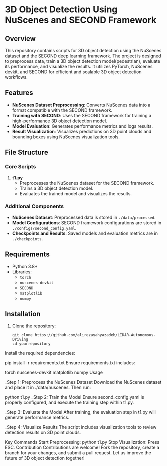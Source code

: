 # 3D Object Detection Using NuScenes and SECOND Framework

## Overview

This repository contains scripts for 3D object detection using the NuScenes dataset and the SECOND deep learning framework. The project is designed to preprocess data, train a 3D object detection model(pedestrian), evaluate its performance, and visualize the results. It utilizes PyTorch, NuScenes devkit, and SECOND for efficient and scalable 3D object detection workflows.

## Features

- **NuScenes Dataset Preprocessing**: Converts NuScenes data into a format compatible with the SECOND framework.
- **Training with SECOND**: Uses the SECOND framework for training a high-performance 3D object detection model.
- **Model Evaluation**: Generates performance metrics and logs results.
- **Result Visualization**: Visualizes predictions on 3D point clouds and bounding boxes using NuScenes visualization tools.

## File Structure

### Core Scripts

1. **t1.py**  
   - Preprocesses the NuScenes dataset for the SECOND framework.
   - Trains a 3D object detection model.
   - Evaluates the trained model and visualizes the results.

### Additional Components
- **NuScenes Dataset**: Preprocessed data is stored in `./data/processed`.
- **Model Configurations**: SECOND framework configurations are stored in `./configs/second_config.yaml`.
- **Checkpoints and Results**: Saved models and evaluation metrics are in `./checkpoints`.

## Requirements

- Python 3.8+
- Libraries:
  - `torch`
  - `nuscenes-devkit`
  - `SECOND`
  - `matplotlib`
  - `numpy`

## Installation

1. Clone the repository:

   ```
   git clone https://github.com/alirezayahyazadeh/LIDAR-Autonomous-Driving
   cd yourrepository

Install the required dependencies:


pip install -r requirements.txt
Ensure requirements.txt includes:

torch
nuscenes-devkit
matplotlib
numpy
Usage

_Step 1: Preprocess the NuScenes Dataset
Download the NuScenes dataset and place it in ./data/nuscenes. Then run:


python t1.py
_Step 2: Train the Model
Ensure second_config.yaml is properly configured, and execute the training step within t1.py.

_Step 3: Evaluate the Model
After training, the evaluation step in t1.py will generate performance metrics.

_Step 4: Visualize Results
The script includes visualization tools to review detection results on 3D point clouds.

Key Commands
Start Preprocessing: python t1.py
Stop Visualization: Press ESC.
Contribution
Contributions are welcome! Fork the repository, create a branch for your changes, and submit a pull request. Let us improve the future of 3D object detection together!
